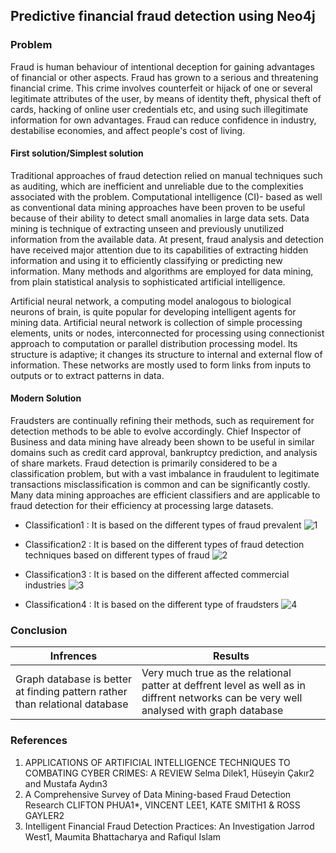## Predictive financial fraud detection using Neo4j

### Problem
Fraud is human behaviour of intentional deception for gaining advantages of financial or other aspects. Fraud has grown to a serious and threatening financial crime. This crime involves counterfeit or hijack of one or several legitimate attributes of the user, by means of identity theft, physical theft of cards, hacking of online user credentials etc, and using such illegitimate information for own advantages. Fraud can reduce confidence in industry, destabilise economies,
and affect people's cost of living. 	
	
#### First solution/Simplest solution

Traditional approaches of fraud detection relied on manual techniques such as auditing, which are inefficient and unreliable due
to the complexities associated with the problem. Computational intelligence (CI)- based as well as conventional data mining approaches have been proven to be useful because of their ability to detect small anomalies in large data sets.
Data mining is technique of extracting unseen and previously unutilized information from the available data. At present, fraud analysis and detection have received major attention due to its capabilities of extracting hidden information and using it to efficiently classifying or predicting new information. Many methods and algorithms are employed for data mining, from plain statistical analysis to sophisticated artificial intelligence.

Artificial neural network, a computing model analogous to biological neurons of brain, is quite popular for developing intelligent agents for mining data. Artificial neural network is collection of simple processing elements, units or nodes, interconnected for processing using connectionist approach to computation or parallel distribution processing model. Its structure is adaptive; it changes its structure to internal and external flow of information. These networks are mostly used to form links from inputs to outputs or to extract patterns in data.

#### Modern Solution

 Fraudsters are continually refining their methods, such as requirement for detection methods to be able to evolve accordingly.
 Chief Inspector of Business and data mining have already been shown to be useful in similar domains such as credit card approval, bankruptcy prediction, and analysis of share markets. Fraud detection is primarily considered to be a classification problem,
but with a vast imbalance in fraudulent to legitimate transactions misclassification is common and can be significantly costly. Many data mining approaches are efficient classifiers and are applicable to fraud detection for their efficiency at processing large datasets.

- Classification1 : It is based on the different types of fraud prevalent
![1](images/1.PNG)


- Classification2 : It is based on the different types of fraud detection techniques based on different types of fraud
![2](images/2.PNG)

- Classification3 : It is based on the different affected commercial industries
![3](images/3.PNG)


- Classification4 : It is based on the different type of fraudsters
![4](/images/4.PNG)
		
### Conclusion

Infrences|Results
---|---
Graph database is better at finding pattern rather than relational database|Very much true as the relational patter at deffrent level as well as in diffrent networks can be very well analysed with graph database

### References
1. APPLICATIONS OF ARTIFICIAL INTELLIGENCE
   TECHNIQUES TO COMBATING CYBER CRIMES: A REVIEW
   Selma Dilek1, Hüseyin Çakır2 and Mustafa Aydın3
2. A Comprehensive Survey of Data Mining-based Fraud Detection Research
   CLIFTON PHUA1*, VINCENT LEE1, KATE SMITH1 & ROSS GAYLER2
3. Intelligent Financial Fraud Detection Practices: An Investigation
   Jarrod West1, Maumita Bhattacharya and Rafiqul Islam
